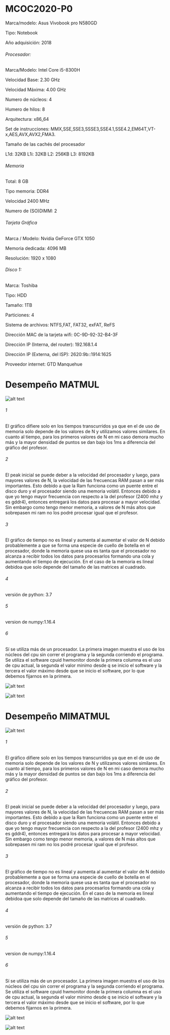 # MCOC2020-P0
Marca/modelo: Asus Vivobook pro N580GD

Tipo: Notebook

Año adquisición: 2018

###### Procesador:

Marca/Modelo: Intel Core i5-8300H

Velocidad Base: 2.30 GHz

Velocidad Máxima: 4.00 GHz

Numero de núcleos: 4

Humero de hilos: 8

Arquitectura: x86_64

Set de instrucciones: MMX,SSE,SSE3,SSSE3,SSE4.1,SSE4.2,EM64T,VT-x,AES,AVX,AVX2,FMA3.

Tamaño de las cachés del procesador

L1d: 32KB
L1i: 32KB
L2: 256KB
L3: 8192KB

###### Memoria

Total: 8 GB

Tipo memoria: DDR4

Velocidad 2400 MHz

Numero de (SO)DIMM: 2

###### Tarjeta Gráfica

Marca / Modelo: Nvidia GeForce GTX 1050

Memoria dedicada: 4096 MB

Resolución: 1920 x 1080

###### Disco 1:

Marca: Toshiba

Tipo: HDD

Tamaño: 1TB

Particiones: 4

Sistema de archivos: NTFS,FAT, FAT32, exFAT, ReFS

Dirección MAC de la tarjeta wifi: 0C-9D-92-32-B4-3F

Dirección IP (Interna, del router): 192.168.1.4

Dirección IP (Externa, del ISP): 2620:9b::1914:1625

Proveedor internet: GTD Manquehue

# Desempeño MATMUL

![alt text](https://github.com/FelipeAravenaR98/MCOC2020-P0/blob/master/Rendimiento%20A%40B.png?raw=true)

###### 1
El gráfico difiere solo en los tiempos transcurridos ya que en el de uso de memoria solo depende de los valores de N y utilizamos valores similares. En cuanto al tiempo, para los primeros valores de N en mi caso demora mucho más y la mayor densidad de puntos se dan bajo los 1ms a diferencia del gráfico del profesor.
###### 2
El peak inicial se puede deber a la velocidad del procesador y luego, para mayores valores de N, la velocidad de las frecuencas RAM pasan a ser más importantes. Esto debido a que la Ram funciona como un puente entre el disco duro y el procesador siendo una memoria volátil. Entonces debido a que yo tengo mayor frecuencia con respecto a la del profesor (2400 mhz y es gddr4), entonces entregará los datos para procesar a mayor velocidad. Sin embargo como tengo menor memoria, a valores de N más altos que sobrepasen mi ram no los podré procesar igual que el profesor.
###### 3
El gráfico de tiempo no es lineal y aumenta al aumentar el valor de N debido probablemente a que se forma una especie de cuello de botella en el procesador, donde la memoria quese usa es tanta que el procesador no alcanza a recibir todos los datos para procesarlos formando una cola y aumentando el tiempo de ejecución. En el caso de la memoria es lineal debidoa que solo depende del tamaño de las matrices al cuadrado.
###### 4
versión de python: 3.7
###### 5
version de numpy:1.16.4

###### 6
Sí se utiliza más de un procesador. La primera imagen muestra el uso de los núcleos del cpu sin correr el programa y la segunda corriendo el programa. Se utiliza el software cpuid hwmonitor donde la primera columna es el uso de cpu actual, la segunda el valor minimo desde q se inicio el software y la tercera el valor máximo desde que se inicio el software, por lo que debemos fijarnos en la primera.

![alt text](https://github.com/FelipeAravenaR98/MCOC2020-P0/blob/master/cpu%20sin%20programa.JPG?raw=true)

![alt text](https://github.com/FelipeAravenaR98/MCOC2020-P0/blob/master/cpu%20con%20programa.JPG?raw=true)

# Desempeño MIMATMUL

![alt text](https://github.com/FelipeAravenaR98/MCOC2020-P0/blob/master/Rendimiento%20A%40B%20mimatmul.png?raw=true)

###### 1
El gráfico difiere solo en los tiempos transcurridos ya que en el de uso de memoria solo depende de los valores de N y utilizamos valores similares. En cuanto al tiempo, para los primeros valores de N en mi caso demora mucho más y la mayor densidad de puntos se dan bajo los 1ms a diferencia del gráfico del profesor.
###### 2
El peak inicial se puede deber a la velocidad del procesador y luego, para mayores valores de N, la velocidad de las frecuencas RAM pasan a ser más importantes. Esto debido a que la Ram funciona como un puente entre el disco duro y el procesador siendo una memoria volátil. Entonces debido a que yo tengo mayor frecuencia con respecto a la del profesor (2400 mhz y es gddr4), entonces entregará los datos para procesar a mayor velocidad. Sin embargo como tengo menor memoria, a valores de N más altos que sobrepasen mi ram no los podré procesar igual que el profesor.
###### 3
El gráfico de tiempo no es lineal y aumenta al aumentar el valor de N debido probablemente a que se forma una especie de cuello de botella en el procesador, donde la memoria quese usa es tanta que el procesador no alcanza a recibir todos los datos para procesarlos formando una cola y aumentando el tiempo de ejecución. En el caso de la memoria es lineal debidoa que solo depende del tamaño de las matrices al cuadrado.
###### 4
versión de python: 3.7
###### 5
version de numpy:1.16.4

###### 6
Sí se utiliza más de un procesador. La primera imagen muestra el uso de los núcleos del cpu sin correr el programa y la segunda corriendo el programa. Se utiliza el software cpuid hwmonitor donde la primera columna es el uso de cpu actual, la segunda el valor minimo desde q se inicio el software y la tercera el valor máximo desde que se inicio el software, por lo que debemos fijarnos en la primera.

![alt text](https://github.com/FelipeAravenaR98/MCOC2020-P0/blob/master/cpu%20sin%20programa%20mimatmul.JPG?raw=true)

![alt text](https://github.com/FelipeAravenaR98/MCOC2020-P0/blob/master/cpu%20con%20programa%20mimatmul.JPG?raw=true)







